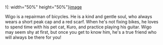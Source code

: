 !{: width="50%" height="50%"}[image](https://user-images.githubusercontent.com/33889084/221936651-7687ca81-4f67-438d-bfb2-8d58c778d31a.png)

Wigo is a repairman of bicycles. He is a kind and gentle soul, who always wears a short peak cap and a red scarf. When he's not fixing bikes, he loves to spend time with his pet cat, Kuro, and practice playing his guitar. Wigo may seem shy at first, but once you get to know him, he's a true friend who will always be there for you!
